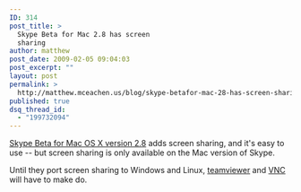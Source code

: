 ```yaml
---
ID: 314
post_title: >
  Skype Beta for Mac 2.8 has screen
  sharing
author: matthew
post_date: 2009-02-05 09:04:03
post_excerpt: ""
layout: post
permalink: >
  http://matthew.mceachen.us/blog/skype-betafor-mac-28-has-screen-sharing-314.html
published: true
dsq_thread_id:
  - "199732094"
---
```

<a href="http://www.skype.com/download/skype/macosx/beta/">Skype Beta for Mac OS X version 2.8</a> adds screen sharing, and it's easy to use -- but screen sharing is only available on the Mac version of Skype.

Until they port screen sharing to Windows and Linux, <a href="http://www.teamviewer.com">teamviewer</a> and <a href="http://en.wikipedia.org/wiki/Vnc">VNC</a> will have to make do.